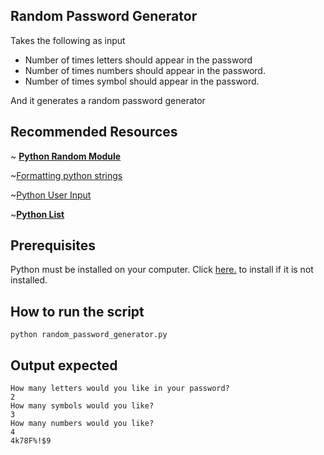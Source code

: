 ## Random Password Generator
Takes the following as input

- Number of times letters should appear in the password
- Number of times numbers should appear in the password.
- Number of times symbol should appear in the password.

And it generates a random password generator


## Recommended Resources
~ **[Python Random Module](https://www.w3schools.com/python/module_random.asp)**

~[Formatting python strings](https://realpython.com/python-f-strings/)

~[Python User Input](https://www.w3schools.com/python/python_user_input.asp)

~**[Python List](https://www.w3schools.com/python/python_lists.asp)**

## Prerequisites

Python must be installed on your computer. Click [here.](https://www.python.org/downloads/) to install if it is not installed.

## How to run the script

`python random_password_generator.py`
## Output expected

```
How many letters would you like in your password?
2
How many symbols would you like?
3
How many numbers would you like?
4
4k78F%!$9
```
